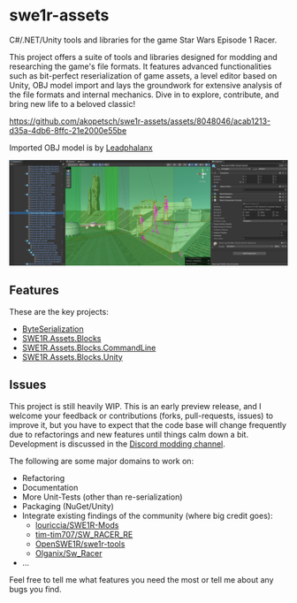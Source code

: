 # swe1r-assets

C#/.NET/Unity tools and libraries for the game Star Wars Episode 1 Racer.

This project offers a suite of tools and libraries designed for modding and researching the game's file formats. It features advanced functionalities such as bit-perfect reserialization of game assets, a level editor based on Unity, OBJ model import and lays the groundwork for extensive analysis of the file formats and internal mechanics. Dive in to explore, contribute, and bring new life to a beloved classic!

https://github.com/akopetsch/swe1r-assets/assets/8048046/acab1213-d35a-4db6-8ffc-21e2000e55be

Imported OBJ model is by [Leadphalanx](https://forums.tigsource.com/index.php?topic=68973.0)

![Screenshot of SWE1R.Assets.Unity](screenshot.png)

## Features

These are the key projects:

* [ByteSerialization](ByteSerialization/)
* [SWE1R.Assets.Blocks](SWE1R.Assets.Blocks/)
* [SWE1R.Assets.Blocks.CommandLine](SWE1R.Assets.Blocks.CommandLine/)
* [SWE1R.Assets.Blocks.Unity](SWE1R.Assets.Unity/)

## Issues

This project is still heavily WIP. This is an early preview release, 
and I welcome your feedback or contributions (forks, pull-requests, issues) to improve it, 
but you have to expect that the code base will change frequently due to refactorings and new features until things calm down a bit. 
Development is discussed in the [Discord modding channel](https://discord.gg/nXFYEYQJ). 

The following are some major domains to work on:

* Refactoring
* Documentation
* More Unit-Tests (other than re-serialization)
* Packaging (NuGet/Unity)
* Integrate existing findings of the community (where big credit goes):
  * [louriccia/SWE1R-Mods](https://github.com/louriccia/SWE1R-Mods)
  * [tim-tim707/SW_RACER_RE](https://github.com/tim-tim707/SW_RACER_RE)
  * [OpenSWE1R/swe1r-tools](https://github.com/OpenSWE1R/swe1r-tools)
  * [Olganix/Sw_Racer](https://github.com/Olganix/Sw_Racer)
* ...

Feel free to tell me what features you need the most or tell me about any bugs you find.
